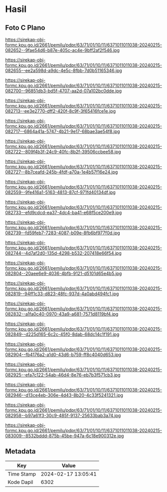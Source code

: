 # Hasil

## Foto C Plano

https://sirekap-obj-formc.kpu.go.id/2661/pemilu/pdpr/63/71/01/10/11/6371011011038-20240215-082652--9fae54d6-b87e-405c-ac4e-9bff2af2f546.jpg

https://sirekap-obj-formc.kpu.go.id/2661/pemilu/pdpr/63/71/01/10/11/6371011011038-20240215-082655--ee2a598d-a9dc-4e5c-8fbb-7d0b51165346.jpg

https://sirekap-obj-formc.kpu.go.id/2661/pemilu/pdpr/63/71/01/10/11/6371011011038-20240215-082700--96851db3-bd5f-4707-aa2d-07a102bc0dde.jpg

https://sirekap-obj-formc.kpu.go.id/2661/pemilu/pdpr/63/71/01/10/11/6371011011038-20240215-082713--ee3e2770-dff2-420f-8c9f-3f65416fce1e.jpg

https://sirekap-obj-formc.kpu.go.id/2661/pemilu/pdpr/63/71/01/10/11/6371011011038-20240215-082717--6864a41a-5747-4b21-9e17-68bae3ae54f8.jpg

https://sirekap-obj-formc.kpu.go.id/2661/pemilu/pdpr/63/71/01/10/11/6371011011038-20240215-082722--809f4b3f-24c9-40fc-8b2f-39506ccbee58.jpg

https://sirekap-obj-formc.kpu.go.id/2661/pemilu/pdpr/63/71/01/10/11/6371011011038-20240215-082727--8b7ceafd-245b-4fdf-a70a-1e4b57f16e24.jpg

https://sirekap-obj-formc.kpu.go.id/2661/pemilu/pdpr/63/71/01/10/11/6371011011038-20240215-082559--9fe416a1-5163-4813-87cf-971fd40134df.jpg

https://sirekap-obj-formc.kpu.go.id/2661/pemilu/pdpr/63/71/01/10/11/6371011011038-20240215-082733--efd9cdcd-ea37-4dc4-ba41-e68f5ce200e9.jpg

https://sirekap-obj-formc.kpu.go.id/2661/pemilu/pdpr/63/71/01/10/11/6371011011038-20240215-082739--fd59feb7-7283-4087-b09e-8fb6bf977f0d.jpg

https://sirekap-obj-formc.kpu.go.id/2661/pemilu/pdpr/63/71/01/10/11/6371011011038-20240215-082744--4d7af2d0-135d-4298-b532-207418e66f54.jpg

https://sirekap-obj-formc.kpu.go.id/2661/pemilu/pdpr/63/71/01/10/11/6371011011038-20240215-082804--20aee6e9-4036-4bfb-9121-d5101d65e4b5.jpg

https://sirekap-obj-formc.kpu.go.id/2661/pemilu/pdpr/63/71/01/10/11/6371011011038-20240215-082819--94ff1c33-d823-48fc-937d-4a0abd494fc1.jpg

https://sirekap-obj-formc.kpu.go.id/2661/pemilu/pdpr/63/71/01/10/11/6371011011038-20240215-082832--a1fa0c40-0970-43a9-a681-7571d8119bf4.jpg

https://sirekap-obj-formc.kpu.go.id/2661/pemilu/pdpr/63/71/01/10/11/6371011011038-20240215-082849--d225d165-6c2c-45f0-8dab-68dc14c1f191.jpg

https://sirekap-obj-formc.kpu.go.id/2661/pemilu/pdpr/63/71/01/10/11/6371011011038-20240215-082904--fb4176a2-a1d0-43d6-b759-ff8c4040d653.jpg

https://sirekap-obj-formc.kpu.go.id/2661/pemilu/pdpr/63/71/01/10/11/6371011011038-20240215-082925--efa7c122-54ab-46d4-8e76-eb7b3f571cb3.jpg

https://sirekap-obj-formc.kpu.go.id/2661/pemilu/pdpr/63/71/01/10/11/6371011011038-20240215-082946--d13ce4eb-306e-4d43-8b20-4c33f5241321.jpg

https://sirekap-obj-formc.kpu.go.id/2661/pemilu/pdpr/63/71/01/10/11/6371011011038-20240215-082958--b97a61f3-30c9-485f-9137-25633bab3a74.jpg

https://sirekap-obj-formc.kpu.go.id/2661/pemilu/pdpr/63/71/01/10/11/6371011011038-20240215-083009--8532bddd-875b-45be-947a-6c18e900312e.jpg


## Metadata

| Key        | Value               |
| ---------- | ------------------- |
| Time Stamp | 2024-02-17 13:05:41 |
| Kode Dapil | 6302                |



